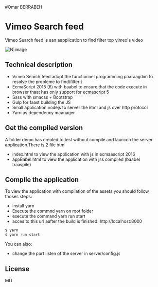 #Omar BERRABEH
# Vimeo Search feed
Vimeo Search feed is aan aapplication to find filter top vimeo's video

![N|image](http://i.imgur.com/Bs2L5Gi.png)

##  Technical description ##
 - Vimeo Search feed adopt the functionnel programming paaraagdim to  resolve the probleme to find/filter t 
 - EcmaScript 2015 (6) with baabel to ensure that the code execute in browser thaat has only support for ecmascript 5
 - Sass  with smacss + Bootstrap
 - Gulp for faast building the JS
 -  Small application  nodejs to  server the html and  js over http protocol
 - Yarn as dependency maanager


## Get the compiled version ##
A folder  demo has created  to test without compile and launcch the server application.There is 2 file html
  - index.html to  view the application with js in ecmaascript 2016
  - appBabel.html to view the application with jss compiled (baabel traaspile)

## Compile  the application  ##
 To view the application with compilation of the assets you should follow thoses steps:
   - Install yarn
   - Execute the commnd yarn on root  folder
   - execute the command yarn run start
   - acces to this url  aafter the build is finished: http://localhost:8000

```sh
$ yarn
$ yarn run start
```

You can also:
  - change the port listen of the server in server/config.js


License
----

MIT